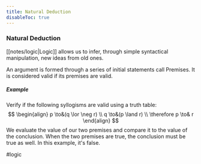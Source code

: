 ```yaml
---
title: Natural Deduction
disableToc: true
---
```


### Natural Deduction
[[notes/logic|Logic]] allows us to infer, through simple syntactical manipulation, new ideas from old ones.

An argument is formed through a series of initial statements call Premises. It is considered valid if its premises are valid.

##### Example
Verify if the following syllogisms are valid using a truth table:
$$
\begin{align}
	p \to&(q \lor \neg r) \\
	q \to&(p \land r) \\
	\therefore p \to& r
\end{align}
$$
We evaluate the value of our two premises and compare it to the value of the conclusion. When the two premises are true, the conclusion must be true as well. In this example, it's false.

#logic 
